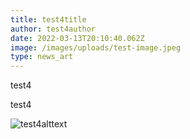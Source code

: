 ```yaml
---
title: test4title
author: test4author
date: 2022-03-13T20:10:40.062Z
image: /images/uploads/test-image.jpeg
type: news_art
---
```

test4

test4

![test4alttext](/images/uploads/test-image.jpeg "test4imagetitle")